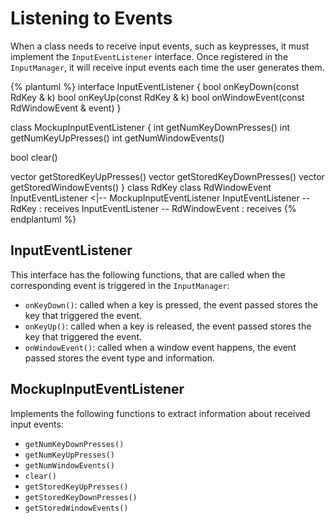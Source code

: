 # Listening to Events
When a class needs to receive input events, such as keypresses, it must implement the `InputEventListener` interface. Once registered in the `InputManager`, it will receive input events each time the user generates them.

{% plantuml %}
interface InputEventListener {
bool onKeyDown(const RdKey & k)
bool onKeyUp(const RdKey & k)
bool onWindowEvent(const RdWindowEvent & event)
}

class MockupInputEventListener {
int getNumKeyDownPresses()
int getNumKeyUpPresses()
int getNumWindowEvents()

bool clear()

vector<RdKey> getStoredKeyUpPresses()
vector<RdKey> getStoredKeyDownPresses()
vector<RdWindowEvent> getStoredWindowEvents()
}
class RdKey
class RdWindowEvent
InputEventListener <|-- MockupInputEventListener
InputEventListener -- RdKey : receives
InputEventListener -- RdWindowEvent : receives
{% endplantuml %}

## InputEventListener
This interface has the following functions, that are called when the corresponding event is triggered in the `InputManager`:

* `onKeyDown()`: called when a key is pressed, the event passed stores the key that triggered the event.
* `onKeyUp()`: called when a key is released, the event passed stores the key that triggered the event.
* `onWindowEvent()`: called when a window event happens, the event passed stores the event type and information.


## MockupInputEventListener

Implements the following functions to extract information about received input events:

* `getNumKeyDownPresses()`
* `getNumKeyUpPresses()`
* `getNumWindowEvents()`
* `clear()`
* `getStoredKeyUpPresses()`
* `getStoredKeyDownPresses()`
* `getStoredWindowEvents()`




